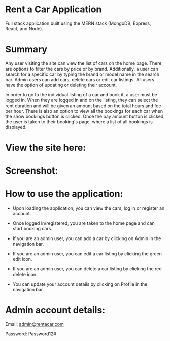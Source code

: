 # Rent a Car Application

Full stack application built using the MERN stack (MongoDB, Express, React, and Node).

# Summary

Any user visiting the site can view the list of cars on the home page. There are options to filter the cars by price or by brand. Additionally, a user can search for a specific car by typing the brand or model name in the search bar. Admin users can add cars, delete cars or edit car listings. All users have the option of updating or deleting their account.

In order to go to the individual listing of a car and book it, a user must be logged in. When they are logged in and on the listing, they can select the rent duration and will be given an amount based on the total hours and fee per hour. There is also an option to view all the bookings for each car when the show bookings button is clicked. Once the pay amount button is clicked, the user is taken to their booking's page, where a list of all bookings is displayed.

# View the site here:

# Screenshot:

# How to use the application:

- Upon loading the application, you can view the cars, log in or register an account.

- Once logged in/registered, you are taken to the home page and can start booking cars.

- If you are an admin user, you can add a car by clicking on Admin in the navigation bar.

- If you are an admin user, you can edit a car listing by clicking the green edit icon.

- If you are an admin user, you can delete a car listing by clicking the red delete icon.

- You can update your account details by clicking on Profile in the navigation bar.

# Admin account details:

Email: admin@rentacar.com

Password: Password12#
